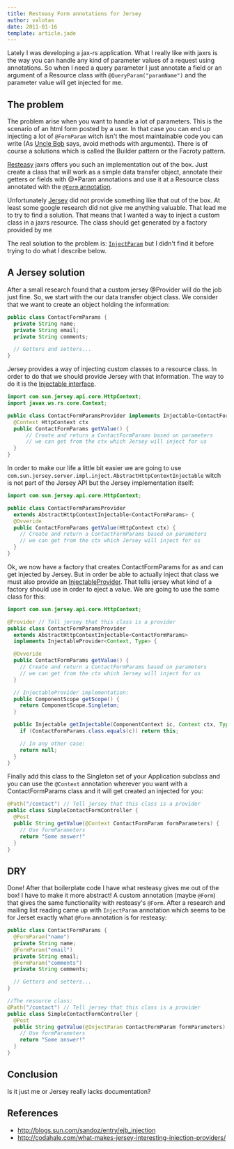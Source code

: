```yaml
---
title: Resteasy Form annotations for Jersey
author: valotas
date: 2011-01-16
template: article.jade
---
```


Lately I was developing a jax-rs application. What I really like with jaxrs is the way you can handle any kind of parameter values of a request using annotations. So when I need a query parameter I just annotate a field or an argument of a Resource class with `@QueryParam("paramName")` and the parameter value will get injected for me.

## The problem
The problem arise when you want to handle a lot of parameters. This is the scenario of an html form posted by a user. In that case you can end up injecting a lot of `@FormParam` witch isn't the most maintainable code you can write (As [Uncle Bob](http://www.amazon.com/Clean-Code-Handbook-Software-Craftsmanship/dp/0132350882/ref=sr_1_1?ie=UTF8&qid=1295183417&sr=8-1) says, avoid methods with arguments). There is of course a solutions which is called the Builder pattern or the Facroty pattern.

[Resteasy](http://www.jboss.org/resteasy) jaxrs offers you such an implementation out of the box. Just create a class that will work as a simple data transfer object, annotate their getters or fields with @*Param annotations and use it at a Resource class annotated with the [`@Form` annotation](http://docs.jboss.org/resteasy/docs/1.2.GA/userguide/html/_Form.html).

Unfortunately [Jersey](http://jersey.java.net/) did not provide something like that out of the box. At least some google research did not give me anything valuable. That lead me to try to find a solution. That means that I wanted a way to inject a custom class in a jaxrs resource. The class should get generated by a factory provided by me

The real solution to the problem is: [`InjectParam`](http://blog.valotas.com/2011/01/resteasy-form-annotation-for-jersey.html#jersey_solution) but I didn't find it before trying to do what I describe below.

## A Jersey solution
After a small research found that a custom jersey @Provider will do the job just fine. So, we start with the our data transfer object class. We consider that we want to create an object holding the information:

```java
public class ContactFormParams {
  private String name;
  private String email;
  private String comments;

  // Getters and setters...
}
```

Jersey provides a way of injecting custom classes to a resource class. In order to do that we should provide Jersey with that information. The way to do it is the [Injectable interface](http://jersey.java.net/nonav/apidocs/latest/jersey/com/sun/jersey/spi/inject/Injectable.html).

```java
import com.sun.jersey.api.core.HttpContext;
import javax.ws.rs.core.Context;

public class ContactFormParamsProvider implements Injectable<ContactFormParams> {
  @Context HttpContext ctx
  public ContactFormParams getValue() {
      // Create and return a ContactFormParams based on parameters
      // we can get from the ctx which Jersey will inject for us
  }
}
```

In order to make our life a little bit easier we are going to use `com.sun.jersey.server.impl.inject.AbstractHttpContextInjectable` witch is not part of the Jersey API but the Jersey implementation itself:

```java
import com.sun.jersey.api.core.HttpContext;

public class ContactFormParamsProvider 
  extends AbstractHttpContextInjectable<ContactFormParams> {
  @Ovveride
  public ContactFormParams getValue(HttpContext ctx) {
    // Create and return a ContactFormParams based on parameters
    // we can get from the ctx which Jersey will inject for us
  }
}
```

Ok, we now have a factory that creates ContactFormParams for as and can get injected by Jersey. But in order be able to actually inject that class we must also provide an [InjectableProvider](http://jersey.java.net/nonav/apidocs/latest/jersey/com/sun/jersey/spi/inject/InjectableProvider.html). That tells jersey what kind of a factory should use in order to eject a value. We are going to use the same class for this:

```java
import com.sun.jersey.api.core.HttpContext;

@Provider // Tell jersey that this class is a provider
public class ContactFormParamsProvider 
  extends AbstractHttpContextInjectable<ContactFormParams> 
  implements InjectableProvider<Context, Type> {

  @Ovveride
  public ContactFormParams getValue() {
    // Create and return a ContactFormParams based on parameters
    // we can get from the ctx which Jersey will inject for us
  }

  // InjectableProvider implementation:
  public ComponentScope getScope() {
    return ComponentScope.Singleton;
  }

  public Injectable getInjectable(ComponentContext ic, Context ctx, Type c) {
    if (ContactFormParams.class.equals(c)) return this;

    // In any other case:
    return null;
  }
}
```
Finally add this class to the Singleton set of your Application subclass and you can use the `@Context` annotation wherever you want with a ContactFormParams class and it will get created an injected for you:

```java
@Path("/contact") // Tell jersey that this class is a provider
public class SimpleContactFormController { 
  @Post
  public String getValue(@Context ContactFormParam formParameters) {
    // Use formParameters
    return "Some answer!"
  }
}
```

## DRY
Done! After that boilerplate code I have what resteasy gives me out of the box! I have to make it more abstract! A custom annotation (maybe `@Form`) that gives the same functionality with resteasy's `@Form`. After a research and mailing list reading came up with `InjectParam` annotation which seems to be for Jerset exactly what `@Form` annotation is for resteasy:

```java
public class ContactFormParams {
  @FormParam("name")
  private String name;
  @FormParam("email")
  private String email;
  @FormParam("comments")
  private String comments;

  // Getters and setters...
}

//The resource class:
@Path("/contact") // Tell jersey that this class is a provider
public class SimpleContactFormController { 
  @Post
  public String getValue(@InjectParam ContactFormParam formParameters) {
    // Use formParameters
    return "Some answer!"
  }
}
```

## Conclusion
Is it just me or Jersey really lacks documentation?

## References
* http://blogs.sun.com/sandoz/entry/ejb_injection
* http://codahale.com/what-makes-jersey-interesting-injection-providers/

